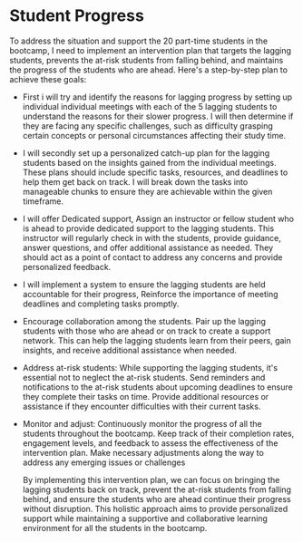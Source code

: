 # Student Progress

To address the situation and support the 20 part-time students in the bootcamp, I need to implement an intervention plan that targets the lagging students, prevents the at-risk students from falling behind, and maintains the progress of the students who are ahead. Here's a step-by-step plan to achieve these goals:

- First i will try and  identify the reasons for lagging progress by setting up individual individual meetings with each of the 5 lagging students to understand the reasons for their slower progress. I will then determine if they are facing any specific challenges, such as difficulty grasping certain concepts or personal circumstances affecting their study time.
  
- I will secondly set up a personalized catch-up plan for the lagging students based on the insights gained from the individual meetings. These plans should include specific tasks, resources, and deadlines to help them get back on track. I will break down the tasks into manageable chunks to ensure they are achievable within the given timeframe.
  
- I will offer Dedicated support,  Assign an instructor or fellow student who is ahead to provide dedicated support to the lagging students. This instructor will regularly check in with the students, provide guidance, answer questions, and offer additional assistance as needed. They should act as a point of contact to address any concerns and provide personalized feedback.

- I will implement a system to ensure the lagging students are held accountable for their progress, Reinforce the importance of meeting deadlines and completing tasks promptly.

- Encourage collaboration among the students. Pair up the lagging students with those who are ahead or on track to create a support network. This can help the lagging students learn from their peers, gain insights, and receive additional assistance when needed.

- Address at-risk students: While supporting the lagging students, it's essential not to neglect the at-risk students. Send reminders and notifications to the at-risk students about upcoming deadlines to ensure they complete their tasks on time. Provide additional resources or assistance if they encounter difficulties with their current tasks.

- Monitor and adjust: Continuously monitor the progress of all the students throughout the bootcamp. Keep track of their completion rates, engagement levels, and feedback to assess the effectiveness of the intervention plan. Make necessary adjustments along the way to address any emerging issues or challenges

  By implementing this intervention plan, we can focus on bringing the lagging students back on track, prevent the at-risk students from falling behind, and ensure the students who are ahead continue their progress without disruption. This holistic approach aims to provide personalized support while maintaining a supportive and collaborative learning environment for all the students in the bootcamp.


